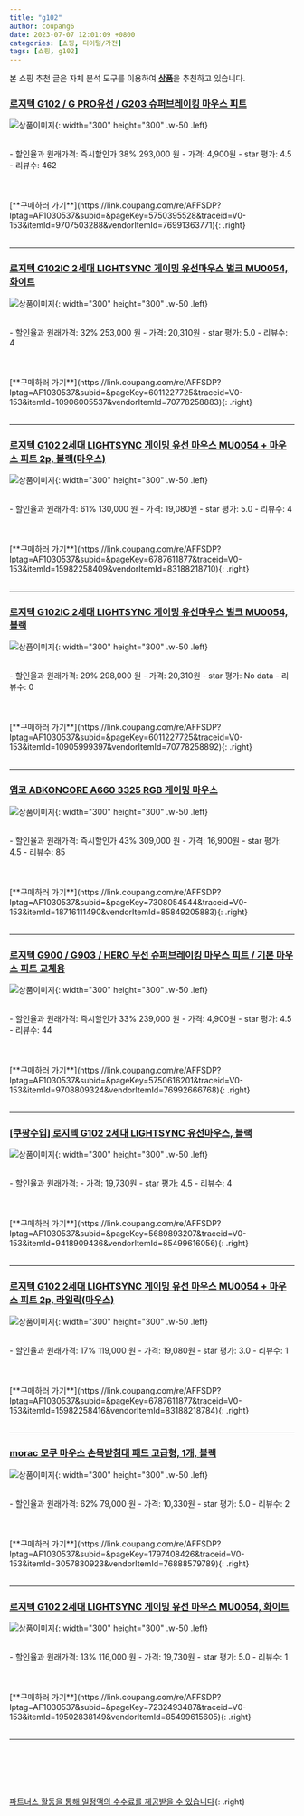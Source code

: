 ```yaml
---
title: "g102"
author: coupang6
date: 2023-07-07 12:01:09 +0800
categories: [쇼핑, 디이털/가전]
tags: [쇼핑, g102]
---
```


본 쇼핑 추천 글은 자체 분석 도구를 이용하여 [**상품**](https://link.coupang.com/a/bao1ui)을 추천하고 있습니다.

### [로지텍 G102 / G PRO유선 / G203 슈퍼브레이킹 마우스 피트](https://link.coupang.com/re/AFFSDP?lptag=AF1030537&subid=&pageKey=5750395528&traceid=V0-153&itemId=9707503288&vendorItemId=76991363771)

![상품이미지](https://thumbnail8.coupangcdn.com/thumbnails/remote/230x230ex/image/vendor_inventory/504d/3fa4bcec5c753c945be4dde42d9c1cd90a53bc65dddaf3c01cfa9fb91981.jpg){: width="300" height="300" .w-50 .left}


<br>
- 할인율과 원래가격: 즉시할인가 38%  293,000   원
- 가격: 4,900원
- star 평가: 4.5
- 리뷰수: 462
<br>
<br>
<br>
<br>
[**구매하러 가기**](https://link.coupang.com/re/AFFSDP?lptag=AF1030537&subid=&pageKey=5750395528&traceid=V0-153&itemId=9707503288&vendorItemId=76991363771){: .right}
<br>
<br>

---

### [로지텍 G102IC 2세대 LIGHTSYNC 게이밍 유선마우스 벌크 MU0054, 화이트](https://link.coupang.com/re/AFFSDP?lptag=AF1030537&subid=&pageKey=6011227725&traceid=V0-153&itemId=10906005537&vendorItemId=70778258883)

![상품이미지](https://thumbnail6.coupangcdn.com/thumbnails/remote/230x230ex/image/retail/images/2020/05/28/17/9/c7cc777a-3e31-48d2-972b-81446acd3fc6.jpg){: width="300" height="300" .w-50 .left}


<br>
- 할인율과 원래가격: 32%  253,000   원
- 가격: 20,310원
- star 평가: 5.0
- 리뷰수: 4
<br>
<br>
<br>
<br>
[**구매하러 가기**](https://link.coupang.com/re/AFFSDP?lptag=AF1030537&subid=&pageKey=6011227725&traceid=V0-153&itemId=10906005537&vendorItemId=70778258883){: .right}
<br>
<br>

---

### [로지텍 G102 2세대 LIGHTSYNC 게이밍 유선 마우스 MU0054 + 마우스 피트 2p, 블랙(마우스)](https://link.coupang.com/re/AFFSDP?lptag=AF1030537&subid=&pageKey=6787611877&traceid=V0-153&itemId=15982258409&vendorItemId=83188218710)

![상품이미지](https://thumbnail7.coupangcdn.com/thumbnails/remote/230x230ex/image/retail/images/1657677048249900-7a7b9cf9-d71c-4333-989b-0c673944d254.jpg){: width="300" height="300" .w-50 .left}


<br>
- 할인율과 원래가격: 61%  130,000   원
- 가격: 19,080원
- star 평가: 5.0
- 리뷰수: 4
<br>
<br>
<br>
<br>
[**구매하러 가기**](https://link.coupang.com/re/AFFSDP?lptag=AF1030537&subid=&pageKey=6787611877&traceid=V0-153&itemId=15982258409&vendorItemId=83188218710){: .right}
<br>
<br>

---

### [로지텍 G102IC 2세대 LIGHTSYNC 게이밍 유선마우스 벌크 MU0054, 블랙](https://link.coupang.com/re/AFFSDP?lptag=AF1030537&subid=&pageKey=6011227725&traceid=V0-153&itemId=10905999397&vendorItemId=70778258892)

![상품이미지](https://thumbnail10.coupangcdn.com/thumbnails/remote/230x230ex/image/retail/images/2020/05/28/17/7/e842e6e9-78d3-47a0-9d1a-e417fa3263c3.jpg){: width="300" height="300" .w-50 .left}


<br>
- 할인율과 원래가격: 29%  298,000   원
- 가격: 20,310원
- star 평가: No data
- 리뷰수: 0
<br>
<br>
<br>
<br>
[**구매하러 가기**](https://link.coupang.com/re/AFFSDP?lptag=AF1030537&subid=&pageKey=6011227725&traceid=V0-153&itemId=10905999397&vendorItemId=70778258892){: .right}
<br>
<br>

---

### [앱코 ABKONCORE A660 3325 RGB 게이밍 마우스](https://link.coupang.com/re/AFFSDP?lptag=AF1030537&subid=&pageKey=7308054544&traceid=V0-153&itemId=18716111490&vendorItemId=85849205883)

![상품이미지](https://thumbnail6.coupangcdn.com/thumbnails/remote/230x230ex/image/vendor_inventory/6325/ae5ad87abfbf3cf7353209f49f5a4bc70bb5794f5d60af66cb703c878420.jpg){: width="300" height="300" .w-50 .left}


<br>
- 할인율과 원래가격: 즉시할인가 43%  309,000   원
- 가격: 16,900원
- star 평가: 4.5
- 리뷰수: 85
<br>
<br>
<br>
<br>
[**구매하러 가기**](https://link.coupang.com/re/AFFSDP?lptag=AF1030537&subid=&pageKey=7308054544&traceid=V0-153&itemId=18716111490&vendorItemId=85849205883){: .right}
<br>
<br>

---

### [로지텍 G900 / G903 / HERO 무선 슈퍼브레이킹 마우스 피트 / 기본 마우스 피트 교체용](https://link.coupang.com/re/AFFSDP?lptag=AF1030537&subid=&pageKey=5750616201&traceid=V0-153&itemId=9708809324&vendorItemId=76992666768)

![상품이미지](https://thumbnail9.coupangcdn.com/thumbnails/remote/230x230ex/image/vendor_inventory/7b7a/d29edc049b1515996225cd068175b2c42180e03fa70f513a58f739788545.jpg){: width="300" height="300" .w-50 .left}


<br>
- 할인율과 원래가격: 즉시할인가 33%  239,000   원
- 가격: 4,900원
- star 평가: 4.5
- 리뷰수: 44
<br>
<br>
<br>
<br>
[**구매하러 가기**](https://link.coupang.com/re/AFFSDP?lptag=AF1030537&subid=&pageKey=5750616201&traceid=V0-153&itemId=9708809324&vendorItemId=76992666768){: .right}
<br>
<br>

---

### [[쿠팡수입] 로지텍 G102 2세대 LIGHTSYNC 유선마우스, 블랙](https://link.coupang.com/re/AFFSDP?lptag=AF1030537&subid=&pageKey=5689893207&traceid=V0-153&itemId=9418909436&vendorItemId=85499616056)

![상품이미지](https://thumbnail7.coupangcdn.com/thumbnails/remote/230x230ex/image/rs_quotation_api/cl45wm5f/d78ba97325824494844aa4728ff95969.JPG){: width="300" height="300" .w-50 .left}


<br>
- 할인율과 원래가격: 
- 가격: 19,730원
- star 평가: 4.5
- 리뷰수: 4
<br>
<br>
<br>
<br>
[**구매하러 가기**](https://link.coupang.com/re/AFFSDP?lptag=AF1030537&subid=&pageKey=5689893207&traceid=V0-153&itemId=9418909436&vendorItemId=85499616056){: .right}
<br>
<br>

---

### [로지텍 G102 2세대 LIGHTSYNC 게이밍 유선 마우스 MU0054 + 마우스 피트 2p, 라일락(마우스)](https://link.coupang.com/re/AFFSDP?lptag=AF1030537&subid=&pageKey=6787611877&traceid=V0-153&itemId=15982258416&vendorItemId=83188218784)

![상품이미지](https://thumbnail9.coupangcdn.com/thumbnails/remote/230x230ex/image/retail/images/3139313073470542-0bebeaa3-9f52-4d8b-95cb-6a98370f4c5a.jpg){: width="300" height="300" .w-50 .left}


<br>
- 할인율과 원래가격: 17%  119,000   원
- 가격: 19,080원
- star 평가: 3.0
- 리뷰수: 1
<br>
<br>
<br>
<br>
[**구매하러 가기**](https://link.coupang.com/re/AFFSDP?lptag=AF1030537&subid=&pageKey=6787611877&traceid=V0-153&itemId=15982258416&vendorItemId=83188218784){: .right}
<br>
<br>

---

### [morac 모쿠 마우스 손목받침대 패드 고급형, 1개, 블랙](https://link.coupang.com/re/AFFSDP?lptag=AF1030537&subid=&pageKey=1797408426&traceid=V0-153&itemId=3057830923&vendorItemId=76888579789)

![상품이미지](https://thumbnail10.coupangcdn.com/thumbnails/remote/230x230ex/image/retail/images/2537257977745334-cae51030-7e2e-48d2-9a9c-811f9461b245.jpg){: width="300" height="300" .w-50 .left}


<br>
- 할인율과 원래가격: 62%  79,000   원
- 가격: 10,330원
- star 평가: 5.0
- 리뷰수: 2
<br>
<br>
<br>
<br>
[**구매하러 가기**](https://link.coupang.com/re/AFFSDP?lptag=AF1030537&subid=&pageKey=1797408426&traceid=V0-153&itemId=3057830923&vendorItemId=76888579789){: .right}
<br>
<br>

---

### [로지텍 G102 2세대 LIGHTSYNC 게이밍 유선 마우스 MU0054, 화이트](https://link.coupang.com/re/AFFSDP?lptag=AF1030537&subid=&pageKey=7232493487&traceid=V0-153&itemId=19502838149&vendorItemId=85499615605)

![상품이미지](https://thumbnail6.coupangcdn.com/thumbnails/remote/230x230ex/image/rs_quotation_api/g75o5w4t/40eaf6fbd1f34de6a849b059491067ea.JPG){: width="300" height="300" .w-50 .left}


<br>
- 할인율과 원래가격: 13%  116,000   원
- 가격: 19,730원
- star 평가: 5.0
- 리뷰수: 1
<br>
<br>
<br>
<br>
[**구매하러 가기**](https://link.coupang.com/re/AFFSDP?lptag=AF1030537&subid=&pageKey=7232493487&traceid=V0-153&itemId=19502838149&vendorItemId=85499615605){: .right}
<br>
<br>

---
<br><br><br><br><br> [파트너스 활동을 통해 일정액의 수수료를 제공받을 수 있습니다](https://link.coupang.com/a/bao1ui){: .right}